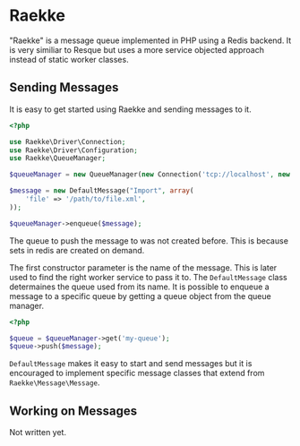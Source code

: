 Raekke
======

"Raekke" is a message queue implemented in PHP using a Redis backend. It is very similiar to Resque but uses a more 
service objected approach instead of static worker classes.

Sending Messages
----------------

It is easy to get started using Raekke and sending messages to it.

``` php
<?php

use Raekke\Driver\Connection;
use Raekke\Driver\Configuration;
use Raekke\QueueManager;

$queueManager = new QueueManager(new Connection('tcp://localhost', new Configuration()));

$message = new DefaultMessage("Import", array(
    'file' => '/path/to/file.xml',
));

$queueManager->enqueue($message);
```

The queue to push the message to was not created before. This is because sets in redis are created on demand.

The first constructor parameter is the name of the message. This is later used to find the right worker service to pass 
it to. The `DefaultMessage` class determaines the queue used from its name. It is possible to enqueue a message to a specific
queue by getting a queue object from the queue manager.

``` php
<?php

$queue = $queueManager->get('my-queue');
$queue->push($message);
```

`DefaultMessage` makes it easy to start and send messages but it is encouraged to implement specific message classes
that extend from `Raekke\Message\Message`.

Working on Messages
-------------------

Not written yet.
